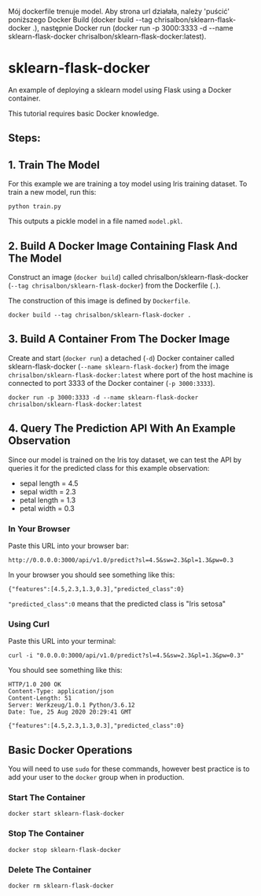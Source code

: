 Mój dockerfile trenuje model. Aby strona url działała, należy 'puścić' poniższego Docker Build (docker build --tag chrisalbon/sklearn-flask-docker .), następnie Docker run (docker run -p 3000:3333 -d --name sklearn-flask-docker chrisalbon/sklearn-flask-docker:latest).





# sklearn-flask-docker
An example of deploying a sklearn model using Flask using a Docker container.

This tutorial requires basic Docker knowledge.

## Steps:

## 1. Train The Model

For this example we are training a toy model using Iris training dataset. To train a new model, run this:

`python train.py`

This outputs a pickle model in a file named `model.pkl`.

## 2. Build A Docker Image Containing Flask And The Model

Construct an image (`docker build`) called chrisalbon/sklearn-flask-docker (`--tag chrisalbon/sklearn-flask-docker`) from the Dockerfile (`.`).

The construction of this image is defined by `Dockerfile`.

`docker build --tag chrisalbon/sklearn-flask-docker .`

## 3. Build A Container From The Docker Image

Create and start (`docker run`) a detached (`-d`) Docker container called sklearn-flask-docker (`--name sklearn-flask-docker`) from the image `chrisalbon/sklearn-flask-docker:latest` where port of the host machine is connected to port 3333 of the Docker container (`-p 3000:3333`).

`docker run -p 3000:3333 -d --name sklearn-flask-docker chrisalbon/sklearn-flask-docker:latest`

## 4. Query The Prediction API With An Example Observation

Since our model is trained on the Iris toy dataset, we can test the API by queries it for the predicted class for this example observation:

- sepal length = 4.5
- sepal width = 2.3
- petal length = 1.3
- petal width = 0.3

### In Your Browser

Paste this URL into your browser bar:

`http://0.0.0.0:3000/api/v1.0/predict?sl=4.5&sw=2.3&pl=1.3&pw=0.3`

In your browser you should see something like this:
```
{"features":[4.5,2.3,1.3,0.3],"predicted_class":0}
```

`"predicted_class":0` means that the predicted class is "Iris setosa"

### Using Curl

Paste this URL into your terminal:

`curl -i "0.0.0.0:3000/api/v1.0/predict?sl=4.5&sw=2.3&pl=1.3&pw=0.3"`

You should see something like this:
```
HTTP/1.0 200 OK
Content-Type: application/json
Content-Length: 51
Server: Werkzeug/1.0.1 Python/3.6.12
Date: Tue, 25 Aug 2020 20:29:41 GMT

{"features":[4.5,2.3,1.3,0.3],"predicted_class":0}
```

## Basic Docker Operations

You will need to use `sudo` for these commands, however best practice is to add your user to the `docker` group when in production.

### Start The Container

`docker start sklearn-flask-docker`

### Stop The Container

`docker stop sklearn-flask-docker`

### Delete The Container

`docker rm sklearn-flask-docker`